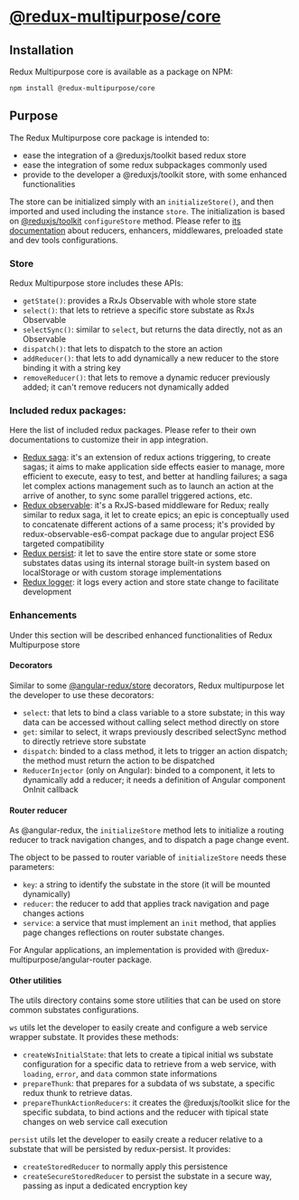 # [@redux-multipurpose/core](https://github.com/KitCarson88/redux-multipurpose-toolkit/tree/master/projects/redux-multipurpose/core)

## Installation
Redux Multipurpose core is available as a package on NPM:

    npm install @redux-multipurpose/core

## Purpose
The Redux Multipurpose core package is intended to:
- ease the integration of a @reduxjs/toolkit based redux store
- ease the integration of some redux subpackages commonly used
- provide to the developer a @reduxjs/toolkit store, with some enhanced functionalities

The store can be initialized simply with an `initializeStore()`, and then imported and used including the instance `store`.
The initialization is based on [@reduxjs/toolkit](https://www.npmjs.com/package/@reduxjs/toolkit) `configureStore` method. Please refer to [its documentation](https://github.com/reduxjs/redux-toolkit) about reducers, enhancers, middlewares, preloaded state and dev tools configurations.

### Store
Redux Multipurpose store includes these APIs:
- `getState()`: provides a RxJs Observable with whole store state
- `select()`: that lets to retrieve a specific store substate as RxJs Observable
- `selectSync()`: similar to `select`, but returns the data directly, not as an Observable
- `dispatch()`: that lets to dispatch to the store an action
- `addReducer()`: that lets to add dynamically a new reducer to the store binding it with a string key
- `removeReducer()`: that lets to remove a dynamic reducer previously added; it can't remove reducers not dynamically added 

### Included redux packages:
Here the list of included redux packages. Please refer to their own documentations to customize their in app integration.

- [Redux saga](https://www.npmjs.com/package/redux-saga): it's an extension of redux actions triggering, to create sagas; it aims to make application side effects easier to manage, more efficient to execute, easy to test, and better at handling failures; a saga let complex actions management such as to launch an action at the arrive of another, to sync some parallel triggered actions, etc.
- [Redux observable](https://www.npmjs.com/package/redux-observable-es6-compat): it's a RxJS-based middleware for Redux; really similar to redux saga, it let to create epics; an epic is conceptually used to concatenate different actions of a same process; it's provided by redux-observable-es6-compat package due to angular project ES6 targeted compatibility
- [Redux persist](https://www.npmjs.com/package/redux-persist): it let to save the entire store state or some store substates datas using its internal storage built-in system based on localStorage or with custom storage implementations
- [Redux logger](https://www.npmjs.com/package/redux-logger): it logs every action and store state change to facilitate development

### Enhancements
Under this section will be described enhanced functionalities of Redux Multipurpose store

#### Decorators
Similar to some [@angular-redux/store](https://www.npmjs.com/package/@angular-redux/store) decorators, Redux multipurpose let the developer to use these decorators:
- `select`: that lets to bind a class variable to a store substate; in this way data can be accessed without calling select method directly on store
- `get`: similar to select, it wraps previously described selectSync method to directly retrieve store substate
- `dispatch`: binded to a class method, it lets to trigger an action dispatch; the method must return the action to be dispatched
- `ReducerInjector` (only on Angular): binded to a component, it lets to dynamically add a reducer; it needs a definition of Angular component OnInit callback

#### Router reducer
As @angular-redux, the `initializeStore` method lets to initialize a routing reducer to track navigation changes, and to dispatch a page change event.

The object to be passed to router variable of `initializeStore` needs these parameters:
- `key`: a string to identify the substate in the store (it will be mounted dynamically)
- `reducer`: the reducer to add that applies track navigation and page changes actions
- `service`: a service that must implement an `init` method, that applies page changes reflections on router substate changes.

For Angular applications, an implementation is provided with @redux-multipurpose/angular-router package.

#### Other utilities
The utils directory contains some store utilities that can be used on store common substates configurations.

`ws` utils let the developer to easily create and configure a web service wrapper substate. It provides these methods:
- `createWsInitialState`: that lets to create a tipical initial ws substate configuration for a specific data to retrieve from a web service, with `loading`, `error`, and `data` common state informations
- `prepareThunk`: that prepares for a subdata of ws substate, a specific redux thunk to retrieve datas.
- `prepareThunkActionReducers`: it creates the @reduxjs/toolkit slice for the specific subdata, to bind actions and the reducer with tipical state changes on web service call execution

`persist` utils let the developer to easily create a reducer relative to a substate that will be persisted by redux-persist. It provides:
- `createStoredReducer` to normally apply this persistence
- `createSecureStoredReducer` to persist the substate in a secure way, passing as input a dedicated encryption key
